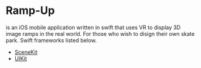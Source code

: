 # Ramp-Up
is an iOS mobile application written in swift that uses VR to display 3D image ramps in the real world. For those who wish to disign their own skate park.
Swift frameworks listed below.

* [SceneKit](https://developer.apple.com/documentation/scenekit)
* [UIKit](https://developer.apple.com/documentation/uikit)
